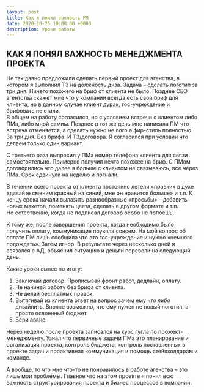 ```yaml
---
layout: post
title: Как я понял важность PM
date: 2020-10-25 10:00:00 +0000
description: Уроки работы
---
```


## <span class="mark">КАК Я ПОНЯЛ ВАЖНОСТЬ МЕНЕДЖМЕНТА ПРОЕКТА</span>

Не так давно предложили сделать первый проект для агенства, в котором я выполнил ТЗ на должность диза. Задача – сделать логотип за три дня. Ничего похожего на бриф от клиента не было. Позднее CEO агентства скажет мне что у компании всегда есть свой бриф для клиента, но в данном случае клиент дурак, гос-учреждение и брифовать не стали.   
В общем на работу согласился, но с условием встречи с клиентом либо ПМа, либо мной самим. Позднее в тот же день мне написала ПМ что встреча отменяется, а сделать нужно не лого а фир-стиль полностью. За три дня. Без брифа. И ТЗ/договора. Я согласился при условии что делаем только один вариант. 

С третьего раза выпросил у ПМа номер телефона клиента для связи самостоятельно. Примерно получил нечто похожее на бриф. С ПМом договорились что далее я больше с клиентом не связываюсь, все через ПМа. Срок сдвинули на неделю и погнали. 

В течении всего проекта от клиента постоянно летели «правки» в духе «давайте сменим красный на синий, мне он нравится больше» и т.п. К концу срока начали вылазить разнообразные «просьбы» – добавить новых макетов, поменять цвета, сделать в другом формате и т.п.   
Но естественно, когда не подписал договор особо не попоешь. 

К тому же, после завершения проекта, когда необходимо было получить оплату, коммуникация поувяла совсем. На мой вопрос об оплате ПМ лишь сообщила что это гос-учреждение и нужно «немного подождать». Затем игнор. В результате через несколько дней я связался с АД, объяснил ситуацию и деньги перевели на следующий день. 


Какие уроки вынес по итогу:
1. Заключай договор. Прописывай фронт работ, дедлайн, оплату.
2. Не начинай работу без брифа от клиента.
3. Не делай бесплатных правок. 
4. Вытягивай из клиента ответ на вопрос зачем ему *что либо* дизайнить. Вполне возможно, что ему нужен не новый логотип, а просто освоенный бюджет. 
5. Бери аванс. 

Через неделю после проекта записался на курс гугла по прожект-менеджменту. Узнал что первичные задачи ПМа это планирование и организация проекта, контроль бюджета, контроль поставленных в проекте задач и проактивная коммуникация и помощь стейкхолдарам и команде. 

А вообще, то что мне что-то не понравилось в работе агенства – это лишь мои проблемы. Главное что на этом проекте я понял всю важность структурирования проекта и бизнес процессов в компании.
